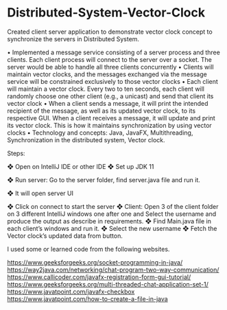 # Distributed-System-Vector-Clock
Created client server application to demonstrate vector clock concept to synchronize the servers in Distributed System.

• Implemented a message service consisting of a server process and three clients. Each client process will connect to the server over a socket. The server would be able to handle all three clients concurrently
• Clients will maintain vector clocks, and the messages exchanged via the message service will be constrained exclusively to those vector clocks
• Each client will maintain a vector clock. Every two to ten seconds, each client will randomly choose one other client (e.g., a unicast) and send that client its vector clock
• When a client sends a message, it will print the intended recipient of the message, as well as its updated vector clock, to its respective GUI. When a client receives a message, it will update and print its vector clock. This is how it maintains synchronization by using vector clocks
• Technology and concepts: Java, JavaFX, Multithreading, Synchronization in the distributed system, Vector clock.

Steps: 

❖	Open on IntelliJ IDE or other IDE
❖	Set up JDK 11

❖	Run server: Go to the server folder, find server.java file and run it.

❖	It will open server UI

❖	Click on connect to start the server
❖	Client: Open 3 of the client folder on 3 different IntelliJ windows one after one and Select the username and produce the output as describe in requirements. 
❖	Find Main.java file in each client’s windows and run it. 
❖	Select the new username 
❖	Fetch the Vector clock’s updated data from button.

I used some or learned code from the following websites. 

https://www.geeksforgeeks.org/socket-programming-in-java/
https://way2java.com/networking/chat-program-two-way-communication/
https://www.callicoder.com/javafx-registration-form-gui-tutorial/
https://www.geeksforgeeks.org/multi-threaded-chat-application-set-1/
https://www.javatpoint.com/javafx-checkbox
https://www.javatpoint.com/how-to-create-a-file-in-java
